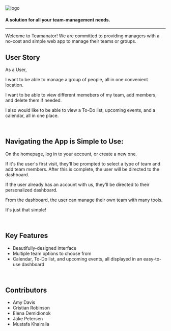 <img src="https://github.com/MustafaKhairalla/teamanator/blob/master/client/public/images/no-outline-01.png?raw=true" alt="logo">
<br>
<img href="https://github.com/MustafaKhairalla/teamanator/blob/master/client/public/images/pic.png">
<h4>A solution for all your team-management needs.</h4>
<hr>

<p>Welcome to Teamanator! We are committed to providing managers with a no-cost and simple web app to manage their teams or groups.</p>

<h2>User Story</h2>
<p>As a User,

I want to be able to manage a group of people, all in one convenient location.

I want to be able to view different memebers of my team, add members, and delete them if needed.

I also would like to be able to view a To-Do list, upcoming events, and a calendar, all in one place.
</p>
<br>
<h2>Navigating the App is Simple to Use:</h2>

<p>On the homepage, log in to your account, or create a new one.</p>

<p>If it's the user's first visit, they'll be prompted to select a type of team and add team members. After this is complete, the user will
be directed to the dashboard.</p>

<p>If the user already has an account with us, they'll be directed to their personalized dashboard.</p>

<p>From the dashboard, the user can manage their own team with many tools.</p>

<p>It's just that simple!</p>
<br>
<h2>Key Features</h2>
<ul>
<li>Beautifully-designed interface</li>
<li>Multiple team options to choose from</li>
<li>Calendar, To-Do list, and upcoming events, all displayed in an easy-to-use dashboard</li>
</ul>
<br>
<h2>Contributors</h2>
<ul>
  <li>Amy Davis</li>
  <li>Cristian Robinson</li>
  <li>Elena Demidionok</li>
  <li>Jake Petersen</li>
  <li>Mustafa Khairalla</li>
</ul>
